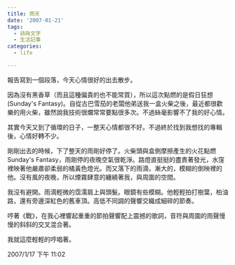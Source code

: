 ```yaml
---
title: 雨天
date: '2007-01-21'
tags:
  - 詩與文字
  - 生活記事
categories:
  - life

---
```

報告寫到一個段落，今天心情很好的出去散步。  
  
因為沒有黑香草（而且這種偏貴的也不能常買），所以這次點燃的是假日狂想(Sunday's Fantasy)。自從古巴雪茄的老闆他弟送我一盒火柴之後，最近都很歡樂的用火柴，雖然說我技術很爛常常要點很多次。不過絲毫影響不了我的好心情。  
  
其實今天又到了循環的日子，一整天心情都很不好。不過終於找到我想找的專輯後，心情好轉不少。  
  
剛剛出去的時候，下了整天的雨剛好停了。火柴頭與盒側摩擦產生的火花點燃 Sunday's Fantasy，雨剛停的夜晚空氣很乾淨。路燈直挺挺的盡責著發光，水窪裡映著他嚴肅卻柔弱的橘黃色燈光。而又落下的雨滴，漸大的，模糊的倒映裡的他。沒有風的夜晚，所以煙霧肆意的纏繞著我，與周圍的空間。  
  
我沒有避開。雨滴輕微的霑濡肩上與頭髮。眼鏡有些模糊。他輕輕拍打樹葉，柏油路，還有旁邊深紅色的舊車頂。高低不同調的聲響交織成細碎的節奏。  
  
哼著《戰》，在我心裡響起重重的節拍聲響配上震撼的歌詞，音符與周圍的雨聲慢慢的斜斜的交叉混合著。  
  
我就這麼輕輕的哼唱著。  
  
2007/1/17 下午 11:02